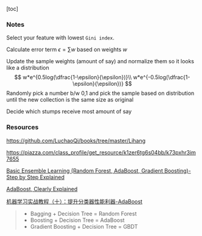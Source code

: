 [toc]



### Notes

Select your feature with lowest `Gini index`.

Calculate error term $\epsilon = \sum w$ based on weights $w$

Update the sample weights (amount of say) and normalize them so it looks like a distribution
$$
w*e^{0.5log(\dfrac{1-\epsilon}{\epsilon})}\\
w*e^{-0.5log(\dfrac{1-\epsilon}{\epsilon})}
$$
Randomly pick a number b/w 0,1 and pick the sample based on distribution until the new collection is the same size as original

Decide which stumps receive most amount of say



### Resources

https://github.com/LuchaoQi/books/tree/master/Lihang

https://piazza.com/class_profile/get_resource/k1zer6tg6s04bb/k73pxhr3im7655

[Basic Ensemble Learning (Random Forest, AdaBoost, Gradient Boosting)- Step by Step Explained](https://towardsdatascience.com/basic-ensemble-learning-random-forest-adaboost-gradient-boosting-step-by-step-explained-95d49d1e2725)

[AdaBoost, Clearly Explained](https://www.youtube.com/watch?v=LsK-xG1cLYA&feature=youtu.be)

[机器学习实战教程（十）：提升分类器性能利器-AdaBoost](https://cuijiahua.com/blog/2017/11/ml_10_adaboost.html)

>- Bagging + Decision Tree = Random Forest
>- Boosting + Decision Tree = AdaBoost
>- Gradient Boosting + Decision Tree = GBDT
